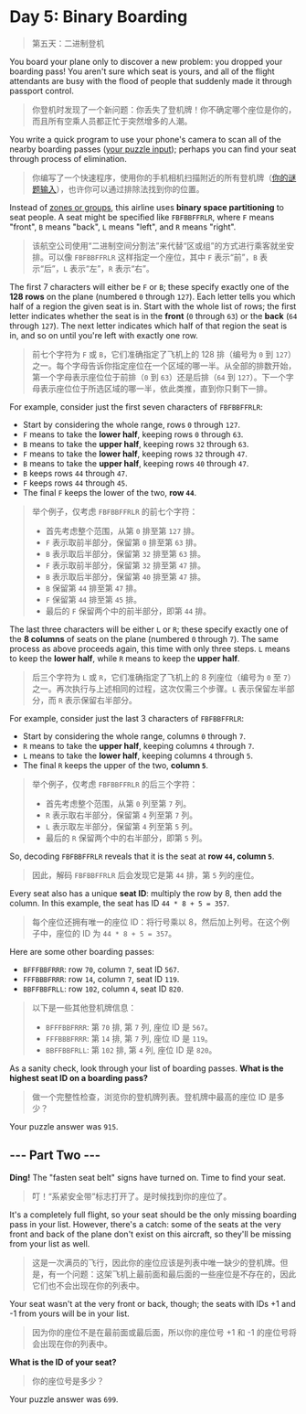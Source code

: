 # Day 5: Binary Boarding

> 第五天：二进制登机

You board your plane only to discover a new problem: you dropped your boarding pass! You aren't sure which seat is yours, and all of the flight attendants are busy with the flood of people that suddenly made it through passport control.

> 你登机时发现了一个新问题：你丢失了登机牌！你不确定哪个座位是你的，而且所有空乘人员都正忙于突然增多的人潮。

You write a quick program to use your phone's camera to scan all of the nearby boarding passes ([your puzzle input](day05.txt)); perhaps you can find your seat through process of elimination.

> 你编写了一个快速程序，使用你的手机相机扫描附近的所有登机牌（[你的谜题输入](day05.txt)），也许你可以通过排除法找到你的位置。

Instead of [zones or groups](https://www.youtube.com/watch?v=oAHbLRjF0vo), this airline uses **binary space partitioning** to seat people. A seat might be specified like `FBFBBFFRLR`, where `F` means "front", `B` means "back", `L` means "left", and `R` means "right".

> 该航空公司使用“二进制空间分割法”来代替“区或组”的方式进行乘客就坐安排。可以像 `FBFBBFFRLR` 这样指定一个座位，其中 `F` 表示“前”，`B` 表示“后”，`L` 表示“左”，`R` 表示“右”。

The first 7 characters will either be `F` or `B`; these specify exactly one of the **128 rows** on the plane (numbered `0` through `127`). Each letter tells you which half of a region the given seat is in. Start with the whole list of rows; the first letter indicates whether the seat is in the **front** (`0` through `63`) or the **back** (`64` through `127`). The next letter indicates which half of that region the seat is in, and so on until you're left with exactly one row.

> 前七个字符为 `F` 或 `B`，它们准确指定了飞机上的 128 排（编号为 `0` 到 `127`）之一。每个字母告诉你指定座位在一个区域的哪一半。从全部的排数开始，第一个字母表示座位位于前排（`0` 到 `63`）还是后排（`64` 到 `127`）。下一个字母表示座位位于所选区域的哪一半，依此类推，直到你只剩下一排。

For example, consider just the first seven characters of `FBFBBFFRLR`:

- Start by considering the whole range, rows `0` through `127`.
- `F` means to take the **lower half**, keeping rows `0` through `63`.
- `B` means to take the **upper half**, keeping rows `32` through `63`.
- `F` means to take the **lower half**, keeping rows `32` through `47`.
- `B` means to take the **upper half**, keeping rows `40` through `47`.
- `B` keeps rows `44` through `47`.
- `F` keeps rows `44` through `45`.
- The final `F` keeps the lower of the two, **row `44`**.

> 举个例子，仅考虑 `FBFBBFFRLR` 的前七个字符：
>
> - 首先考虑整个范围，从第 `0` 排至第 `127` 排。
> - `F` 表示取前半部分，保留第 `0` 排至第 `63` 排。
> - `B` 表示取后半部分，保留第 `32` 排至第 `63` 排。
> - `F` 表示取前半部分，保留第 `32` 排至第 `47` 排。
> - `B` 表示取后半部分，保留第 `40` 排至第 `47` 排。
> - `B` 保留第 `44` 排至第 `47` 排。
> - `F` 保留第 `44` 排至第 `45` 排。
> - 最后的 `F` 保留两个中的前半部分，即第 `44` 排。

The last three characters will be either `L` or `R`; these specify exactly one of the **8 columns** of seats on the plane (numbered `0` through `7`). The same process as above proceeds again, this time with only three steps. `L` means to keep the **lower half**, while `R` means to keep the **upper half**.

> 后三个字符为 `L` 或 `R`，它们准确指定了飞机上的 8 列座位（编号为 `0` 至 `7`）之一。再次执行与上述相同的过程，这次仅需三个步骤。`L` 表示保留左半部分，而 `R` 表示保留右半部分。

For example, consider just the last 3 characters of `FBFBBFFRLR`:

- Start by considering the whole range, columns `0` through `7`.
- `R` means to take the **upper half**, keeping columns `4` through `7`.
- `L` means to take the **lower half**, keeping columns `4` through `5`.
- The final `R` keeps the upper of the two, **column `5`**.

> 举个例子，仅考虑 `FBFBBFFRLR` 的后三个字符：
>
> - 首先考虑整个范围，从第 `0` 列至第 `7` 列。
> - `R` 表示取右半部分，保留第 `4` 列至第 `7` 列。
> - `L` 表示取左半部分，保留第 `4` 列至第 `5` 列。
> - 最后的 `R` 保留两个中的右半部分，即第 `5` 列。

So, decoding `FBFBBFFRLR` reveals that it is the seat at **row `44`, column `5`**.

> 因此，解码 `FBFBBFFRLR` 后会发现它是第 `44` 排，第 `5` 列的座位。

Every seat also has a unique **seat ID**: multiply the row by 8, then add the column. In this example, the seat has ID `44 * 8 + 5 = 357`.

> 每个座位还拥有唯一的座位 ID：将行号乘以 8，然后加上列号。在这个例子中，座位的 ID 为 `44 * 8 + 5 = 357`。

Here are some other boarding passes:

- `BFFFBBFRRR`: row `70`, column `7`, seat ID `567`.
- `FFFBBBFRRR`: row `14`, column `7`, seat ID `119`.
- `BBFFBBFRLL`: row `102`, column `4`, seat ID `820`.

> 以下是一些其他登机牌信息：
>
> - `BFFFBBFRRR`: 第 `70` 排, 第 `7` 列, 座位 ID 是 `567`。
> - `FFFBBBFRRR`: 第 `14` 排, 第 `7` 列, 座位 ID 是 `119`。
> - `BBFFBBFRLL`: 第 `102` 排, 第 `4` 列, 座位 ID 是 `820`。

As a sanity check, look through your list of boarding passes. **What is the highest seat ID on a boarding pass?**

> 做一个完整性检查，浏览你的登机牌列表。登机牌中最高的座位 ID 是多少？

Your puzzle answer was `915`.

## --- Part Two ---

**Ding!** The "fasten seat belt" signs have turned on. Time to find your seat.

> 叮！“系紧安全带”标志打开了。是时候找到你的座位了。

It's a completely full flight, so your seat should be the only missing boarding pass in your list. However, there's a catch: some of the seats at the very front and back of the plane don't exist on this aircraft, so they'll be missing from your list as well.

> 这是一次满员的飞行，因此你的座位应该是列表中唯一缺少的登机牌。但是，有一个问题：这架飞机上最前面和最后面的一些座位是不存在的，因此它们也不会出现在你的列表中。

Your seat wasn't at the very front or back, though; the seats with IDs +1 and -1 from yours will be in your list.

> 因为你的座位不是在最前面或最后面，所以你的座位号 +1 和 -1 的座位号将会出现在你的列表中。

**What is the ID of your seat?**

> 你的座位号是多少？

Your puzzle answer was `699`.

